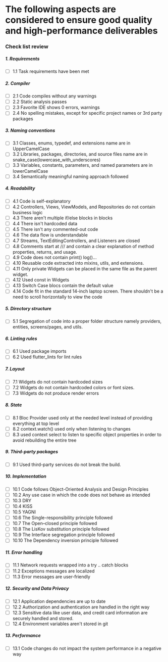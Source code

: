 # The following aspects are considered to ensure good quality and high-performance deliverables

### Check list review

##### 1. Requirements

- [ ] 1.1 Task requirements have been met

##### 2. Compiler

- [ ] 2.1 Code compiles without any warnings
- [ ] 2.2 Static analysis passes
- [ ] 2.3 Favorite IDE shows 0 errors, warnings
- [ ] 2.4 No spelling mistakes, except for specific project names or 3rd party packages

##### 3. Naming conventions

- [ ] 3.1 Classes, enums, typedef, and extensions name are in UpperCamelCase
- [ ] 3.2 Libraries, packages, directories, and source files name are in snake_case(lowercase_with_underscores)
- [ ] 3.3 Variables, constants, parameters, and named parameters are in lowerCamelCase
- [ ] 3.4 Semantically meaningful naming approach followed

##### 4. Readability

- [ ] 4.1 Code is self-explanatory
- [ ] 4.2 Controllers, Views, ViewModels, and Repositories do not contain business logic
- [ ] 4.3 There aren't multiple if/else blocks in blocks
- [ ] 4.4 There isn't hardcoded data
- [ ] 4.5 There isn't any commented-out code
- [ ] 4.6 The data flow is understandable
- [ ] 4.7 Streams, TextEditingControllers, and Listeners are closed
- [ ] 4.8 Comments start at /// and contain a clear explanation of method properties, returns, and usage.
- [ ] 4.9 Code does not contain print() log()...
- [ ] 4.10 Reusable code extracted into mixins, utils, and extensions.
- [ ] 4.11 Only private Widgets can be placed in the same file as the parent widget.
- [ ] 4.12 Used const in Widgets
- [ ] 4.13 Switch Case blocs contain the default value
- [ ] 4.14 Code fit in the standard 14-inch laptop screen. There shouldn't be a need to scroll horizontally to view the code

##### 5. Directory structure

- [ ] 5.1 Segregation of code into a proper folder structure namely providers, entities, screens/pages, and utils.

##### 6. Linting rules

- [ ] 6.1 Used package imports
- [ ] 6.2 Used flutter_lints for lint rules

##### 7. Layout

- [ ] 7.1 Widgets do not contain hardcoded sizes
- [ ] 7.2 Widgets do not contain hardcoded colors or font sizes.
- [ ] 7.3 Widgets do not produce render errors

##### 8. State

- [ ] 8.1 Bloc Provider used only at the needed level instead of providing everything at top level
- [ ] 8.2 context.watch() used only when listening to changes
- [ ] 8.3 used context select to listen to specific object properties in order to avoid rebuilding the entire tree

##### 9. Third-party packages

- [ ] 9.1 Used third-party services do not break the build.

##### 10. Implementation

- [ ] 10.1 Code follows Object-Oriented Analysis and Design Principles
- [ ] 10.2 Any use case in which the code does not behave as intended
- [ ] 10.3 DRY
- [ ] 10.4 KISS
- [ ] 10.5 YAGNI
- [ ] 10.6 The Single-responsibility principle followed
- [ ] 10.7 The Open–closed principle followed
- [ ] 10.8 The LisKov substitution principle followed
- [ ] 10.9 The Interface segregation principle followed
- [ ] 10.10 The Dependency inversion principle followed

##### 11. Error handling

- [ ] 11.1 Network requests wrapped into a try .. catch blocks
- [ ] 11.2 Exceptions messages are localized
- [ ] 11.3 Error messages are user-friendly

##### 12. Security and Data Privacy

- [ ] 12.1 Application dependencies are up to date
- [ ] 12.2 Authorization and authentication are handled in the right way
- [ ] 12.3 Sensitive data like user data, and credit card information are securely handled and stored.
- [ ] 12.4 Environment variables aren't stored in git

##### 13. Performance

- [ ] 13.1 Code changes do not impact the system performance in a negative way
